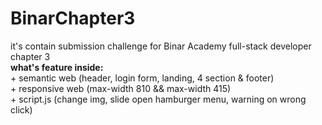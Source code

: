 # BinarChapter3

it's contain submission challenge for Binar Academy full-stack developer chapter 3<br>
<strong>what's feature inside:</strong>
<br>+ semantic web (header, login form, landing, 4 section & footer)
<br>+ responsive web (max-width 810 && max-width 415)
<br>+ script.js (change img, slide open hamburger menu, warning on wrong click)



